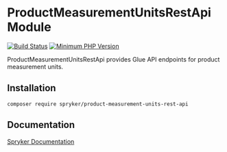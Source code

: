 # ProductMeasurementUnitsRestApi Module
[![Build Status](https://travis-ci.org/spryker/product-measurement-units-rest-api.svg)](https://travis-ci.org/spryker/product-measurement-units-rest-api)
[![Minimum PHP Version](https://img.shields.io/badge/php-%3E%3D%207.3-8892BF.svg)](https://php.net/)

ProductMeasurementUnitsRestApi provides Glue API endpoints for product measurement units.

## Installation

```
composer require spryker/product-measurement-units-rest-api
```

## Documentation

[Spryker Documentation](https://documentation.spryker.com/module_guide/overview.htm)
